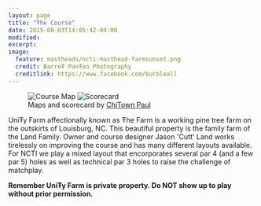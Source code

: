 ```yaml
---
layout: page
title: "Ŧhe Course"
date: 2015-08-03T14:05:42-04:00
modified:
excerpt:
image:
  feature: mastheads/ncti-masthead-farmsunset.png
  credit: BarreŦ PanŦon Photography
  creditlink: https://www.facebook.com/burbleall
---
```


<figure>
<img src="{{ site_url }}/images/course-map.jpg" alt="Course Map">
<img src="{{ site_url }}/images/course-scorecard.jpg" alt="Scorecard">
<figcaption>Maps and scorecard by <a href="http://paulvignolaphotography.com/">ChiTown Paul</a></figcaption>
</figure>

UniŦy Farm affectionally known as Ŧhe Farm is a working pine tree farm on the
outskirts of Louisburg, NC.  This beautiful property is the family farm of the
Land Family.  Owner and course designer Jason 'Cutt' Land works tirelessly on
improving the course and has many different layouts available.  For NCTI we
play a mixed layout that encorporates several par 4 (and a few par 5) holes as
well as technical par 3 holes to raise the challenge of matchplay.

**Remember UniŦy Farm is private property.  Do NOT show up to play without
prior permission.**
